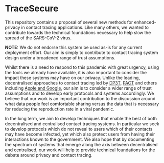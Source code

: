 # TraceSecure

This repository contains a proposal of several new methods for enhanced-privacy in contact tracing applications. Like many others, we wanted to contribute towards the technical foundations necessary to help slow the spread of the SARS-CoV-2 virus.

**NOTE:** We do not endorse this system be used as-is for any current deployment effort. Our aim is simply to contribute to contact tracing system design under a broadened range of trust assumptions.

Whilst there is a need to respond to this pandemic with great  urgency, using the tools we already have available, it is also important to consider the impact these systems may have on our privacy. Unlike the leading, decentralised approaches to contact tracing led by [DP3T](https://github.com/DP-3T/documents), [PACT](https://pact.mit.edu/wp-content/uploads/2020/04/The-PACT-protocol-specification-ver-0.1.pdf) and others including [Apple and Google](https://www.apple.com/covid19/contacttracing), our aim is to consider a wider range of trust assumptions and to develop early protocols and systems accordingly. We believe that our work is an important contribution to the discussion around what data people feel comfortable sharing versus the data that is necessary for reducing the reproduction rate in a viral pandemic.

In the long term, we aim to develop techniques that enable the best of both decentralised and centralised contact tracing systems. In particular we seek to develop protocols which do not reveal to users which of their contacts may have become infected, yet which also protect users from having their interactions known to the government. We also hope that by documenting the spectrum of systems that emerge along the axis between decentralised and centralised, our work will help to provide technical foundations for the debate around privacy and contact tracing.
